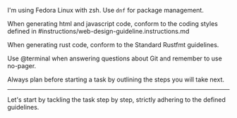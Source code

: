 I'm using Fedora Linux with zsh. Use `dnf` for package management.

When generating html and javascript code, conform to the coding styles defined in #instructions/web-design-guideline.instructions.md

When generating rust code, conform to the Standard Rustfmt guidelines.

Use @terminal when answering questions about Git and remember to use no-pager.

Always plan before starting a task by outlining the steps you will take next.

---

Let's start by tackling the task step by step, strictly adhering to the defined guidelines.
